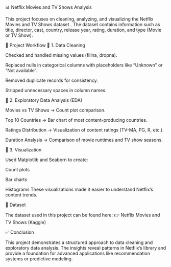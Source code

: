 

📊 Netflix Movies and TV Shows Analysis

This project focuses on cleaning, analyzing, and visualizing the Netflix Movies and TV Shows dataset
. The dataset contains information such as title, director, cast, country, release year, rating, duration, and type (Movie or TV Show).

🚀 Project Workflow
🔹 1. Data Cleaning

Checked and handled missing values (fillna, dropna).

Replaced nulls in categorical columns with placeholders like “Unknown” or “Not available”.

Removed duplicate records for consistency.

Stripped unnecessary spaces in column names.

🔹 2. Exploratory Data Analysis (EDA)

Movies vs TV Shows → Count plot comparison.

Top 10 Countries → Bar chart of most content-producing countries.

Ratings Distribution → Visualization of content ratings (TV-MA, PG, R, etc.).

Duration Analysis → Comparison of movie runtimes and TV show seasons.

🔹 3. Visualization

Used Matplotlib and Seaborn to create:

Count plots

Bar charts

Histograms
These visualizations made it easier to understand Netflix’s content trends.

📌 Dataset

The dataset used in this project can be found here:
👉 Netflix Movies and TV Shows (Kaggle)

✅ Conclusion

This project demonstrates a structured approach to data cleaning and exploratory data analysis. The insights reveal patterns in Netflix’s library and provide a foundation for advanced applications like recommendation systems or predictive modeling.
